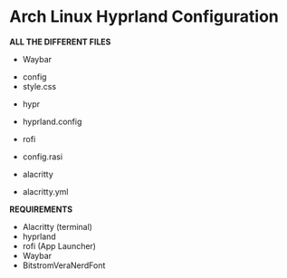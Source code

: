 # Arch Linux Hyprland Configuration

**ALL THE DIFFERENT FILES**
*  Waybar
  -  config
  -  style.css
*  hypr
  -  hyprland.config
*  rofi
  -  config.rasi
*  alacritty
  -  alacritty.yml

**REQUIREMENTS**
-  Alacritty (terminal)
-  hyprland
-  rofi (App Launcher)
-  Waybar
-  BitstromVeraNerdFont

